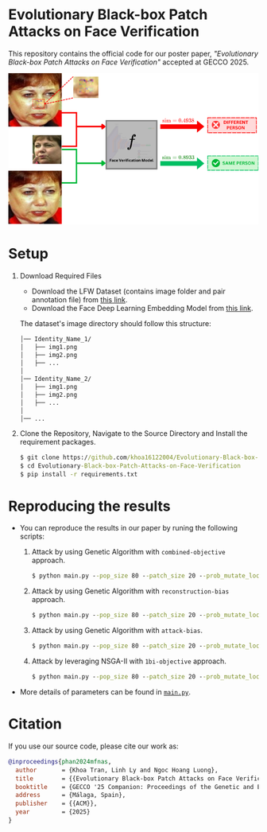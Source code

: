 # Evolutionary Black-box Patch Attacks on Face Verification
This repository contains the official code for our poster paper, *"Evolutionary Black-box Patch Attacks on Face Verification"* accepted at GECCO 2025.

![overview](img/overview'.png)

# Setup
1. Download Required Files
    - Download the LFW Dataset (contains image folder and pair annotation file) from [this link](https://vis-www.cs.umass.edu/lfw).
    - Download the Face Deep Learning Embedding Model from [this link](https://github.com/timesler/facenet-pytorch).

    The dataset's image directory should follow this structure:    
    ```LFW dataset/  
    │── Identity_Name_1/  
    │   ├── img1.png  
    │   ├── img2.png  
    │   ├── ...  
    │  
    │── Identity_Name_2/  
    │   ├── img1.png  
    │   ├── img2.png  
    │   ├── ...  
    │  
    │── ... 
    ```

2. Clone the Repository, Navigate to the Source Directory and Install the requirement packages.

    ```cmd
    $ git clone https://github.com/khoa16122004/Evolutionary-Black-box-Patch-Attacks-on-Face-Verification
    $ cd Evolutionary-Black-box-Patch-Attacks-on-Face-Verification
    $ pip install -r requirements.txt
    ``` 

# Reproducing the results
- You can reproduce the results in our paper by runing the following scripts:

    1. Attack by using Genetic Algorithm with `combined-objective` approach.
        ```cmd
        $ python main.py --pop_size 80 --patch_size 20 --prob_mutate_location 0.5 --prob_mutate_patch 0.3 --n_iter 10000 --recons_w 0.5 --attack_w 0.5 --baseline GA --fitness_type normal --seed 22520691 --pair_path <pair annotation path> --img_dir <LFW dataset directory>
        ```
    2. Attack by using Genetic Algorithm with `reconstruction-bias` approach.
        ```cmd
        $ python main.py --pop_size 80 --patch_size 20 --prob_mutate_location 0.5 --prob_mutate_patch 0.3 --n_iter 10000 --recons_w 0.5 --attack_w 0.5 --baseline GA --fitness_type adaptive --seed 22520691 --pair_path <pair annotation path> --img_dir <LFW dataset directory>
        ```

    3. Attack by using Genetic Algorithm with `attack-bias`.
        ```cmd
        $ python main.py --pop_size 80 --patch_size 20 --prob_mutate_location 0.5 --prob_mutate_patch 0.3 --n_iter 10000 --recons_w 0.5 --attack_w 0.5 --baseline GA_rules --fitness_type normal --seed 22520691 --pair_path <pair annotation path> --img_dir <LFW dataset directory>
        ```
    4. Attack by leveraging NSGA-II with `1bi-objective` approach.
        ```cmd
        $ python main.py --pop_size 80 --patch_size 20 --prob_mutate_location 0.5 --prob_mutate_patch 0.3 --n_iter 10000 --recons_w 0.5 --attack_w 0.5 --baseline NSGAII --fitness_type normal --seed 22520691 --pair_path <pair annotation path> --img_dir <LFW dataset directory>
        ```

- More details of parameters can be found in [`main.py`](https://github.com/khoa16122004/Evolutionary-Black-box-Patch-Attacks-on-Face-Verification/blob/c8339f47fda09cbc8e210c9a80110754a0afc8ce/src/main.py#L16).


<!-- # Visualization -->
<!-- Source code for results visualization can be found here [script/] -->



# Citation

If you use our source code, please cite our work as:

```bibtex
@inproceedings{phan2024mfnas,
  author       = {Khoa Tran, Linh Ly and Ngoc Hoang Luong},
  title        = {{Evolutionary Black-box Patch Attacks on Face Verification}},
  booktitle    = {GECCO '25 Companion: Proceedings of the Genetic and Evolutionary Computation Conference Companion},
  address      = {Málaga, Spain},
  publisher    = {{ACM}},
  year         = {2025}
}
```

